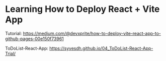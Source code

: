 # Learning How to Deploy React + Vite App

Tutorial:
https://medium.com/@devxprite/how-to-deploy-vite-react-app-to-github-pages-00e150f73961

ToDoList-React-App: https://syvesdh.github.io/04_ToDoList-React-App-Trial/
